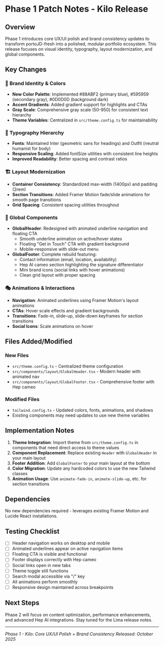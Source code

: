 # Phase 1 Patch Notes - Kilo Release

## Overview

Phase 1 introduces core UX/UI polish and brand consistency updates to transform portoJD-fresh into a polished, modular portfolio ecosystem. This release focuses on visual identity, typography, layout modernization, and global components.

## Key Changes

### 🎨 Brand Identity & Colors

- **New Color Palette**: Implemented #88ABF2 (primary blue), #595959 (secondary gray), #0D0D0D (background dark)
- **Accent Gradients**: Added gradient support for highlights and CTAs
- **Gray Scale**: Comprehensive gray scale (50-950) for consistent text hierarchy
- **Theme Variables**: Centralized in `src/theme.config.ts` for maintainability

### 📝 Typography Hierarchy

- **Fonts**: Maintained Inter (geometric sans for headings) and Outfit (neutral humanist for body)
- **Responsive Scaling**: Added fontSize utilities with consistent line heights
- **Improved Readability**: Better spacing and contrast ratios

### 🏗️ Layout Modernization

- **Container Consistency**: Standardized max-width (1400px) and padding (2rem)
- **Section Transitions**: Added Framer Motion fade/slide animations for smooth page transitions
- **Grid Spacing**: Consistent spacing utilities throughout

### 🧩 Global Components

- **GlobalHeader**: Redesigned with animated underline navigation and floating CTA
  - Smooth underline animation on active/hover states
  - Floating "Get in Touch" CTA with gradient background
  - Mobile-responsive with slide-out menu
- **GlobalFooter**: Complete rebuild featuring:
  - Contact information (email, location, availability)
  - Hep AI cameo section highlighting the signature differentiator
  - Mini brand icons (social links with hover animations)
  - Clean grid layout with proper spacing

### 🎭 Animations & Interactions

- **Navigation**: Animated underlines using Framer Motion's layout animations
- **CTAs**: Hover scale effects and gradient backgrounds
- **Transitions**: Fade-in, slide-up, slide-down keyframes for section transitions
- **Social Icons**: Scale animations on hover

## Files Added/Modified

### New Files

- `src/theme.config.ts` - Centralized theme configuration
- `src/components/layout/GlobalHeader.tsx` - Modern header with animated nav
- `src/components/layout/GlobalFooter.tsx` - Comprehensive footer with Hep cameo

### Modified Files

- `tailwind.config.ts` - Updated colors, fonts, animations, and shadows
- Existing components may need updates to use new theme variables

## Implementation Notes

1. **Theme Integration**: Import theme from `src/theme.config.ts` in components that need direct access to theme values
2. **Component Replacement**: Replace existing `Header` with `GlobalHeader` in your main layout
3. **Footer Addition**: Add `GlobalFooter` to your main layout at the bottom
4. **Color Migration**: Update any hardcoded colors to use the new Tailwind classes
5. **Animation Usage**: Use `animate-fade-in`, `animate-slide-up`, etc. for section transitions

## Dependencies

No new dependencies required - leverages existing Framer Motion and Lucide React installations.

## Testing Checklist

- [ ] Header navigation works on desktop and mobile
- [ ] Animated underlines appear on active navigation items
- [ ] Floating CTA is visible and functional
- [ ] Footer displays correctly with Hep cameo
- [ ] Social links open in new tabs
- [ ] Theme toggle still functions
- [ ] Search modal accessible via "/" key
- [ ] All animations perform smoothly
- [ ] Responsive design maintained across breakpoints

## Next Steps

Phase 2 will focus on content optimization, performance enhancements, and advanced Hep AI integrations. Stay tuned for the Lima release notes.

---

*Phase 1 - Kilo: Core UX/UI Polish + Brand Consistency*
*Released: October 2025*
